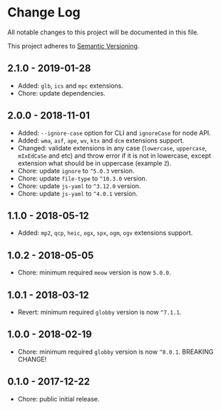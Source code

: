# Change Log

All notable changes to this project will be documented in this file.

This project adheres to [Semantic Versioning](http://semver.org).

## 2.1.0 - 2019-01-28

- Added: `glb`, `ics` and `mpc` extensions.
- Chore: update dependencies.

## 2.0.0 - 2018-11-01

- Added: `--ignore-case` option for CLI and `ignoreCase` for node API.
- Added: `wma`, `asf`, `ape`, `wv`, `ktx` and `dcm` extensions support.
- Changed: validate extensions in any case (`lowercase`, `uppercase`, `mIxEdCaSe` and etc) and throw error if it is not in lowercase, except extension what should be in uppercase (example `Z`).
- Chore: update `ignore` to `^5.0.3` version.
- Chore: update `file-type` to `^10.3.0` version.
- Chore: update `js-yaml` to `^3.12.0` version.
- Chore: update `js-yaml` to `^4.0.1` version.

## 1.1.0 - 2018-05-12

- Added: `mp2`, `qcp`, `heic`, `ogx`, `spx`, `ogm`, `ogv` extensions support.

## 1.0.2 - 2018-05-05

- Chore: minimum required `meow` version is now `5.0.0`.

## 1.0.1 - 2018-03-12

- Revert: minimum required `globby` version is now `^7.1.1`.

## 1.0.0 - 2018-02-19

- Chore: minimum required `globby` version is now `^8.0.1`. BREAKING CHANGE!

## 0.1.0 - 2017-12-22

- Chore: public initial release.
